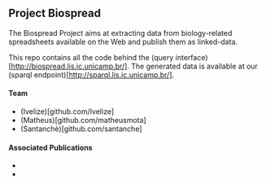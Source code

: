 ## Project Biospread 

The Biospread Project aims at extracting data from biology-related spreadsheets available on the Web and publish them as linked-data. 

This repo contains all the code behind the (query interface)[http://biospread.lis.ic.unicamp.br/]. 
The generated data is available at our (sparql endpoint)[http://sparql.lis.ic.unicamp.br/].

#### Team

- (Ivelize)[github.com/Ivelize]
- (Matheus)[github.com/matheusmota]
- (Santanchè)[github.com/santanche]

#### Associated Publications
- 
-
